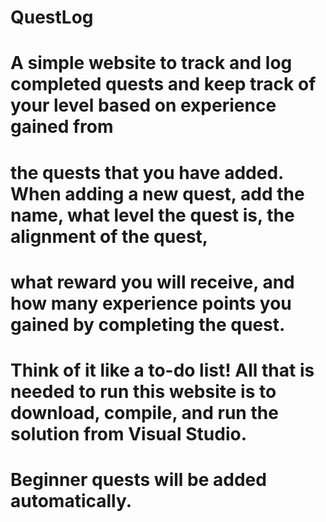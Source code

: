 # QuestLog
# A simple website to track and log completed quests and keep track of your level based on experience gained from 
# the quests that you have added. When adding a new quest, add the name, what level the quest is, the alignment of the quest, 
# what reward you will receive, and how many experience points you gained by completing the quest.
# Think of it like a to-do list! All that is needed to run this website is to download, compile, and run the solution from Visual Studio.
# Beginner quests will be added automatically.
